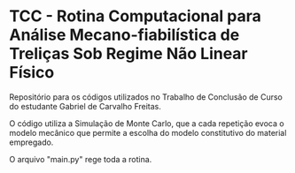 # TCC - Rotina Computacional para Análise Mecano-fiabilística de Treliças Sob Regime Não Linear Físico
Repositório para os códigos utilizados no Trabalho de Conclusão de Curso do estudante Gabriel de Carvalho Freitas.

O código utiliza a Simulação de Monte Carlo, que a cada repetição evoca o modelo mecânico que permite a escolha do modelo constitutivo do material empregado.

O arquivo "main.py" rege toda a rotina.
